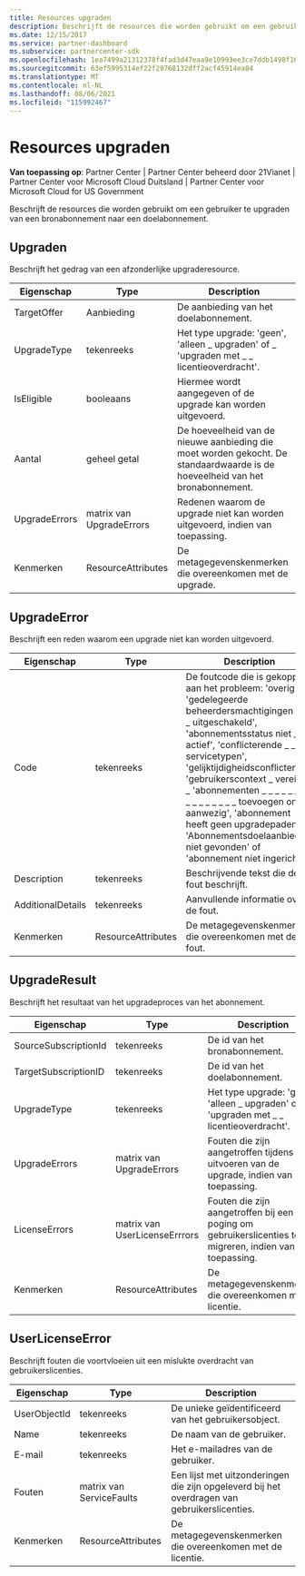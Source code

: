 ```yaml
---
title: Resources upgraden
description: Beschrijft de resources die worden gebruikt om een gebruiker te upgraden van een bronabonnement naar een doelabonnement.
ms.date: 12/15/2017
ms.service: partner-dashboard
ms.subservice: partnercenter-sdk
ms.openlocfilehash: 1ea7499a21312378f4fad3d47eaa9e10993ee3ce7ddb1498f161fac16e09b8a5
ms.sourcegitcommit: 63ef5995314ef22f29768132dff2acf45914ea84
ms.translationtype: MT
ms.contentlocale: nl-NL
ms.lasthandoff: 08/06/2021
ms.locfileid: "115992467"
---
```

# <a name="upgrade-resources"></a>Resources upgraden

**Van toepassing op**: Partner Center | Partner Center beheerd door 21Vianet | Partner Center voor Microsoft Cloud Duitsland | Partner Center voor Microsoft Cloud for US Government

Beschrijft de resources die worden gebruikt om een gebruiker te upgraden van een bronabonnement naar een doelabonnement.

## <a name="upgrade"></a>Upgraden

Beschrijft het gedrag van een afzonderlijke upgraderesource.

| Eigenschap      | Type                   | Description                                                                                  |
|---------------|------------------------|----------------------------------------------------------------------------------------------|
| TargetOffer   | Aanbieding                  | De aanbieding van het doelabonnement.                                                        |
| UpgradeType   | tekenreeks                 | Het type upgrade: 'geen', 'alleen \_ upgraden' of \_ 'upgraden met \_ \_ licentieoverdracht'.         |
| IsEligible    | booleaans                | Hiermee wordt aangegeven of de upgrade kan worden uitgevoerd.                                                  |
| Aantal      | geheel getal                | De hoeveelheid van de nieuwe aanbieding die moet worden gekocht. De standaardwaarde is de hoeveelheid van het bronabonnement. |
| UpgradeErrors | matrix van UpgradeErrors | Redenen waarom de upgrade niet kan worden uitgevoerd, indien van toepassing.                                      |
| Kenmerken    | ResourceAttributes     | De metagegevenskenmerken die overeenkomen met de upgrade.                                        |

## <a name="upgradeerror"></a>UpgradeError

Beschrijft een reden waarom een upgrade niet kan worden uitgevoerd.

| Eigenschap          | Type               | Description                                                                                                                                                                                                                                                                                                                                                                                     |
|-------------------|--------------------|-------------------------------------------------------------------------------------------------------------------------------------------------------------------------------------------------------------------------------------------------------------------------------------------------------------------------------------------------------------------------------------------------|
| Code              | tekenreeks             | De foutcode die is gekoppeld aan het probleem: 'overig', 'gedelegeerde beheerdersmachtigingen \_ \_ \_ \_ uitgeschakeld', 'abonnementsstatus niet \_ \_ actief', 'conflicterende \_ \_ servicetypen', 'gelijktijdigheidsconflicten', 'gebruikerscontext \_ vereist', \_ 'abonnementen \_ \_ \_ \_ \_ \_ \_ \_ \_ \_ \_ \_ \_ \_ \_ \_ toevoegen ons aanwezig', 'abonnement heeft geen upgradepaden', 'Abonnementsdoelaanbieding niet gevonden' of 'abonnement niet ingericht'. |
| Description       | tekenreeks             | Beschrijvende tekst die de fout beschrijft.                                                                                                                                                                                                                                                                                                                                                             |
| AdditionalDetails | tekenreeks             | Aanvullende informatie over de fout.                                                                                                                                                                                                                                                                                                                                                         |
| Kenmerken        | ResourceAttributes | De metagegevenskenmerken die overeenkomen met de fout.                                                                                                                                                                                                                                                                                                                                             |

## <a name="upgraderesult"></a>UpgradeResult

Beschrijft het resultaat van het upgradeproces van het abonnement.

| Eigenschap             | Type                        | Description                                                                          |
|----------------------|-----------------------------|--------------------------------------------------------------------------------------|
| SourceSubscriptionId | tekenreeks                      | De id van het bronabonnement.                                           |
| TargetSubscriptionID | tekenreeks                      | De id van het doelabonnement.                                           |
| UpgradeType          | tekenreeks                      | Het type upgrade: 'geen', 'alleen \_ upgraden' of \_ 'upgraden met \_ \_ licentieoverdracht'. |
| UpgradeErrors        | matrix van UpgradeErrors      | Fouten die zijn aangetroffen tijdens het uitvoeren van de upgrade, indien van toepassing.           |
| LicenseErrors        | matrix van UserLicenseErrrors | Fouten die zijn aangetroffen bij een poging om gebruikerslicenties te migreren, indien van toepassing.          |
| Kenmerken           | ResourceAttributes          | De metagegevenskenmerken die overeenkomen met de licentie.                                |

## <a name="userlicenseerror"></a>UserLicenseError

Beschrijft fouten die voortvloeien uit een mislukte overdracht van gebruikerslicenties.

| Eigenschap     | Type                   | Description                                                               |
|--------------|------------------------|---------------------------------------------------------------------------|
| UserObjectId | tekenreeks                 | De unieke geïdentificeerd van het gebruikersobject.                                 |
| Name         | tekenreeks                 | De naam van de gebruiker.                                                     |
| E-mail        | tekenreeks                 | Het e-mailadres van de gebruiker.                                                    |
| Fouten       | matrix van ServiceFaults | Een lijst met uitzonderingen die zijn opgeleverd bij het overdragen van gebruikerslicenties. |
| Kenmerken   | ResourceAttributes     | De metagegevenskenmerken die overeenkomen met de licentie.                     |

